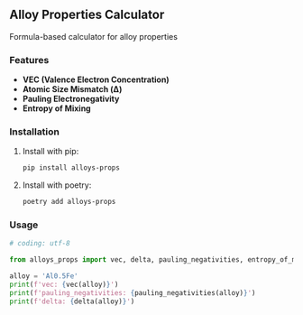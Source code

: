 ## Alloy Properties Calculator

Formula-based calculator for alloy properties

### Features

- **VEC (Valence Electron Concentration)**
- **Atomic Size Mismatch (Δ)**
- **Pauling Electronegativity**
- **Entropy of Mixing**

### Installation

1. Install with pip:
    ```bash
    pip install alloys-props
    ```

2. Install with poetry:
    ```bash
    poetry add alloys-props
    ```

### Usage

```python
# coding: utf-8

from alloys_props import vec, delta, pauling_negativities, entropy_of_mixing

alloy = 'Al0.5Fe'
print(f'vec: {vec(alloy)}')
print(f'pauling_negativities: {pauling_negativities(alloy)}')
print(f'delta: {delta(alloy)}')
